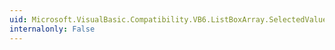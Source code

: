 ```yaml
---
uid: Microsoft.VisualBasic.Compatibility.VB6.ListBoxArray.SelectedValueChanged
internalonly: False
---
```

